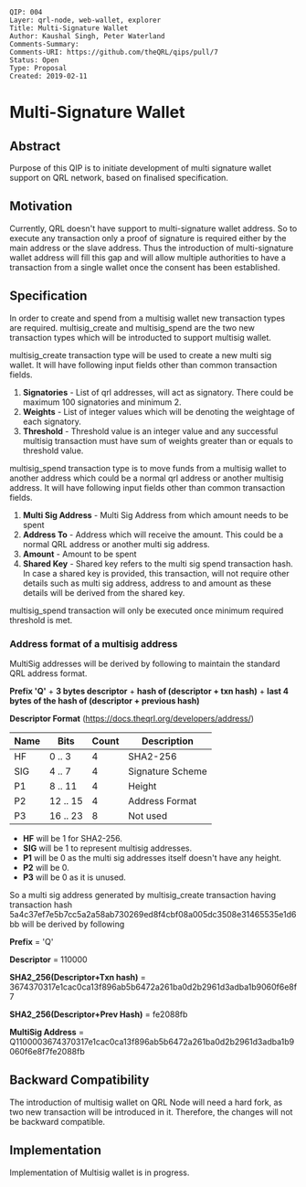 	QIP: 004
	Layer: qrl-node, web-wallet, explorer
	Title: Multi-Signature Wallet
	Author: Kaushal Singh, Peter Waterland
	Comments-Summary: 
	Comments-URI: https://github.com/theQRL/qips/pull/7
	Status: Open
	Type: Proposal
	Created: 2019-02-11

# Multi-Signature Wallet 

## Abstract

Purpose of this QIP is to initiate development of multi signature wallet support on QRL network, based on finalised specification.

## Motivation

Currently, QRL doesn't have support to multi-signature wallet address. So to execute any transaction only a proof of signature is required either by the main address or the slave address. Thus the introduction of multi-signature wallet address will fill this gap and will allow multiple authorities to have a transaction from a single wallet once the consent has been established. 

## Specification

In order to create and spend from a multisig wallet new transaction types are required. multisig_create and multisig_spend are the two new transaction types which will be introducted to support multisig wallet. 

multisig_create transaction type will be used to create a new multi sig wallet. It will have following input fields other than common transaction fields.

1. **Signatories** - List of qrl addresses, will act as signatory. There could be maximum 100 signatories and minimum 2.
2. **Weights** - List of integer values which will be denoting the weightage of each signatory.
3. **Threshold** - Threshold value is an integer value and any successful multisig transaction must have sum of weights greater than or equals to threshold value.

multisig_spend transaction type is to move funds from a multisig wallet to another address which could be a normal qrl address or another multisig address. It will have following input fields other than common transaction fields.

1. **Multi Sig Address** - Multi Sig Address from which amount needs to be spent
2. **Address To** - Address which will receive the amount. This could be a normal QRL address or another multi sig address.
3. **Amount** - Amount to be spent
4. **Shared Key** - Shared key refers to the multi sig spend transaction hash. In case a shared key is provided, this transaction, will not require other details such as multi sig address, address to and amount as these details will be derived from the shared key. 

multisig_spend transaction will only be executed once minimum required threshold is met.

### Address format of a multisig address

MultiSig addresses will be derived by following to maintain the standard QRL address format.

**Prefix 'Q'** + **3 bytes descriptor** + **hash of (descriptor + txn hash)** + **last 4 bytes of the hash of (descriptor + previous hash)**

**Descriptor Format** (https://docs.theqrl.org/developers/address/)

| **Name** | **Bits** | **Count** | **Description** |
| --- | --- | --- | --- |
| HF | 0 .. 3 | 4 | SHA2-256 |
| SIG | 4 .. 7 | 4 | Signature Scheme |
| P1 | 8 .. 11 | 4 | Height |
| P2 | 12 .. 15 | 4 | Address Format |
| P3 | 16 .. 23 | 8 | Not used |

- **HF** will be 1 for SHA2-256.
- **SIG** will be 1 to represent multisig addresses.
- **P1** will be 0 as the multi sig addresses itself doesn't have any height.
- **P2** will be 0.
- **P3** will be 0 as it is unused.


So a multi sig address generated by multisig_create transaction having transaction hash 5a4c37ef7e5b7cc5a2a58ab730269ed8f4cbf08a005dc3508e31465535e1d6bb will be derived by following

**Prefix** = 'Q'

**Descriptor** = 110000

**SHA2_256(Descriptor+Txn hash)** = 3674370317e1cac0ca13f896ab5b6472a261ba0d2b2961d3adba1b9060f6e8f7

**SHA2_256(Descriptor+Prev Hash)** = fe2088fb

**MultiSig Address** = Q1100003674370317e1cac0ca13f896ab5b6472a261ba0d2b2961d3adba1b9060f6e8f7fe2088fb

## Backward Compatibility

The introduction of multisig wallet on QRL Node will need a hard fork, as two new transaction will be introduced in it. Therefore, the changes will not be backward compatible.

## Implementation

Implementation of Multisig wallet is in progress.




